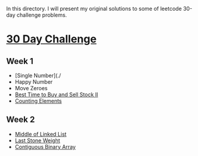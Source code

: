 In this directory. I will present my original solutions to some of leetcode 30-day challenge problems.

# [30 Day Challenge](https://leetcode.com/explore/other/card/30-day-leetcoding-challenge)
## Week 1

* [Single Number](./  
* Happy Number  
* Move Zeroes  
* [Best Time to Buy and Sell Stock II]() 
* [Counting Elements](./Day07-Counting_Elements.md)

## Week 2 
* [Middle of Linked List](Day08-Middle_of_Linked_List.md)
* [Last Stone Weight](Day12-Last_Stone_Weight.md)
* [Contiguous Binary Array](./Day13-conitguous_binary_array.md)
